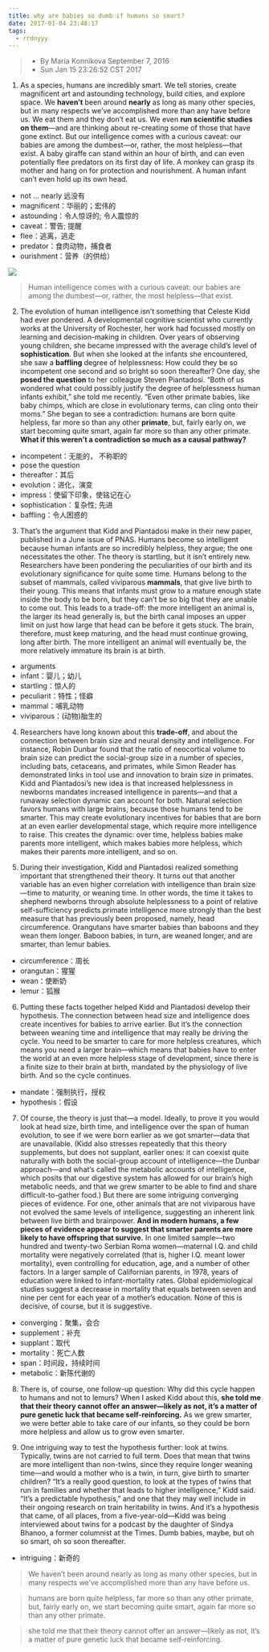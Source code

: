 ```yaml
---
title: why are babies so dumb if humans so smart?
date: 2017-01-04 23:48:17
tags:
  - rrdnyyy
---
```


>- By Maria Konnikova   September 7, 2016
>- Sun Jan 15 23:26:52 CST 2017


1.  As a species, humans are incredibly smart. We tell stories, create magnificent art and astounding technology, build cities, and explore space. We **haven’t** been around **nearly** as long as many other species, but in many respects we’ve accomplished more than any have before us. We eat them and they don’t eat us. We even **run scientific studies on them**—and are thinking about re-creating some of those that have gone extinct. But our intelligence comes with a curious caveat: our babies are among the dumbest—or, rather, the most helpless—that exist. A baby giraffe can stand within an hour of birth, and can even potentially flee predators on its first day of life. A monkey can grasp its mother and hang on for protection and nourishment. A human infant can’t even hold up its own head.

<!-- more -->

- not ... nearly   远没有
- magnificent：华丽的；宏伟的
- astounding：令人惊讶的; 令人震惊的
- caveat：警告; 提醒
- flee：逃离，逃走
- predator：食肉动物，捕食者
- ourishment：营养（的供给）

![](http://www.newyorker.com/wp-content/uploads/2016/09/Konnikova-Why-Human-Babies-are-Dumber-1200.jpg)
>Human intelligence comes with a curious caveat: our babies are among the dumbest—or, rather, the most helpless—that exist.

2.  The evolution of human intelligence isn’t something that Celeste Kidd had ever pondered. A developmental cognitive scientist who currently works at the University of Rochester, her work had focussed mostly on learning and decision-making in children. Over years of observing young children, she became impressed with the average child’s level of **sophistication**. But when she looked at the infants she encountered, she saw a **baffling** degree of helplessness: How could they be so incompetent one second and so bright so soon thereafter? One day, she **posed the question** to her colleague Steven Piantadosi. “Both of us wondered what could possibly justify the degree of helplessness human infants exhibit,” she told me recently. “Even other primate babies, like baby chimps, which are close in evolutionary terms, can cling onto their moms.” She began to see a contradiction: humans are born quite helpless, far more so than any other **primate**, but, fairly early on, we start becoming quite smart, again far more so than any other primate. **What if this weren’t a contradiction so much as a causal pathway?**

- incompetent：无能的， 不称职的
- pose the question
- thereafter：其后
- evolution：进化，演变
- impress：使留下印象，使铭记在心
- sophistication：复杂性; 先进
- baffling：令人困惑的


3.  That’s the argument that Kidd and Piantadosi make in their new paper, published in a June issue of PNAS. Humans become so intelligent because human infants are so incredibly helpless, they argue; the one necessitates the other. The theory is startling, but it isn’t entirely new. Researchers have been pondering the peculiarities of our birth and its evolutionary significance for quite some time. Humans belong to the subset of mammals, called viviparous **mammals**, that give live birth to their young. This means that infants must grow to a mature enough state inside the body to be born, but they can’t be so big that they are unable to come out. This leads to a trade-off: the more intelligent an animal is, the larger its head generally is, but the birth canal imposes an upper limit on just how large that head can be before it gets stuck. The brain, therefore, must keep maturing, and the head must continue growing, long after birth. The more intelligent an animal will eventually be, the more relatively immature its brain is at birth.


- arguments
- infant：婴儿；幼儿
- startling：惊人的
- peculiarit：特性；怪癖
- mammal：哺乳动物
- viviparous：(动物)胎生的


4.  Researchers have long known about this **trade-off**, and about the connection between brain size and neural density and intelligence. For instance, Robin Dunbar found that the ratio of neocortical volume to brain size can predict the social-group size in a number of species, including bats, cetaceans, and primates, while Simon Reader has demonstrated links in tool use and innovation to brain size in primates. Kidd and Piantadosi’s new idea is that increased helplessness in newborns mandates increased intelligence in parents—and that a runaway selection dynamic can account for both. Natural selection favors humans with large brains, because those humans tend to be smarter. This may create evolutionary incentives for babies that are born at an even earlier developmental stage, which require more intelligence to raise. This creates the dynamic: over time, helpless babies make parents more intelligent, which makes babies more helpless, which makes their parents more intelligent, and so on.



5.  During their investigation, Kidd and Piantadosi realized something important that strengthened their theory. It turns out that another variable has an even higher correlation with intelligence than brain size—time to maturity, or weaning time. In other words, the time it takes to shepherd newborns through absolute helplessness to a point of relative self-sufficiency predicts primate intelligence more strongly than the best measure that has previously been proposed, namely, head circumference. Orangutans have smarter babies than baboons and they wean them longer. Baboon babies, in turn, are weaned longer, and are smarter, than lemur babies.

- circumference：周长
- orangutan：猩猩
- wean：使断奶
- lemur：狐猴


6.  Putting these facts together helped Kidd and Piantadosi develop their hypothesis. The connection between head size and intelligence does create incentives for babies to arrive earlier. But it’s the connection between weaning time and intelligence that may really be driving the cycle. You need to be smarter to care for more helpless creatures, which means you need a larger brain—which means that babies have to enter the world at an even more helpless stage of development, since there is a finite size to their brain at birth, mandated by the physiology of live birth. And so the cycle continues.

- mandate：强制执行，授权
- hypothesis：假设

7.  Of course, the theory is just that—a model. Ideally, to prove it you would look at head size, birth time, and intelligence over the span of human evolution, to see if we were born earlier as we got smarter—data that are unavailable. (Kidd also stresses repeatedly that this theory supplements, but does not supplant, earlier ones: it can coexist quite naturally with both the social-group account of intelligence—the Dunbar approach—and what’s called the metabolic accounts of intelligence, which posits that our digestive system has allowed for our brain’s high metabolic needs, and that we grew smarter to be able to find and share difficult-to-gather food.) But there are some intriguing converging pieces of evidence. For one, other animals that are not viviparous have not evolved the same levels of intelligence, suggesting an inherent link between live birth and brainpower. **And in modern humans, a few pieces of evidence appear to suggest that smarter parents are more likely to have offspring that survive.** In one limited sample—two hundred and twenty-two Serbian Roma women—maternal I.Q. and child mortality were negatively correlated (that is, higher I.Q. meant lower mortality), even controlling for education, age, and a number of other factors. In a larger sample of Californian parents, in 1978, years of education were linked to infant-mortality rates. Global epidemiological studies suggest a decrease in mortality that equals between seven and nine per cent for each year of a mother’s education. None of this is decisive, of course, but it is suggestive.

- converging：聚集，会合
- supplement：补充
- supplant：取代
- mortality：死亡人数
- span：时间段，持续时间
- metabolic：新陈代谢的

8.  There is, of course, one follow-up question: Why did this cycle happen to humans and not to lemurs? When I asked Kidd about this, **she told me that their theory cannot offer an answer—likely as not, it’s a matter of pure genetic luck that became self-reinforcing.** As we grew smarter, we were better able to take care of our infants, so they could be born more helpless and allow us to grow even smarter.



9.  One intriguing way to test the hypothesis further: look at twins. Typically, twins are not carried to full term. Does that mean that twins are more intelligent than non-twins, since they require longer weaning time—and would a mother who is a twin, in turn, give birth to smarter children? “It’s a really good question, to look at the types of twins that run in families and whether that leads to higher intelligence,” Kidd said. “It’s a predictable hypothesis,” and one that they may well include in their ongoing research on train heritability in twins. And it’s a hypothesis that came, of all places, from a five-year-old—Kidd was being interviewed about twins for a podcast by the daughter of Sindya Bhanoo, a former columnist at the Times. Dumb babies, maybe, but oh so smart, oh so soon thereafter.

- intriguing：新奇的



> We haven’t been around nearly as long as many other species, but in many respects we’ve accomplished more than any have before us.

> humans are born quite helpless, far more so than any other primate, but, fairly early on, we start becoming quite smart, again far more so than any other primate.

> she told me that their theory cannot offer an answer—likely as not, it’s a matter of pure genetic luck that became self-reinforcing.
